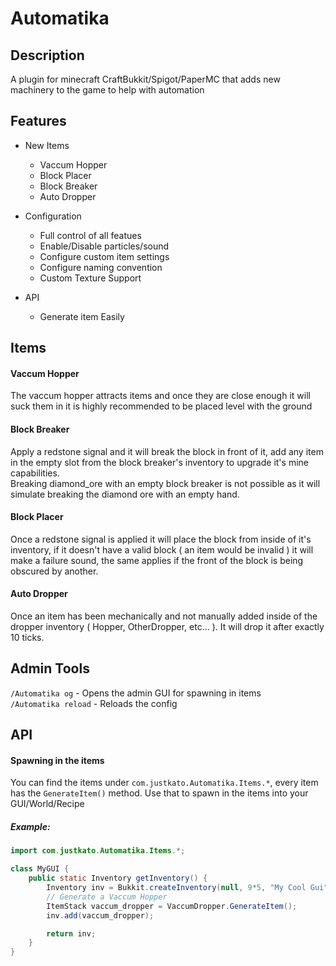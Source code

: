 # Automatika

## Description
A plugin for minecraft CraftBukkit/Spigot/PaperMC that adds new machinery to the game to help with automation

## Features
- New Items
    - Vaccum Hopper
    - Block Placer
    - Block Breaker
    - Auto Dropper
    
- Configuration
    - Full control of all featues
    - Enable/Disable particles/sound
    - Configure custom item settings
    - Configure naming convention
    - Custom Texture Support
- API
    - Generate item Easily

## Items
#### Vaccum Hopper
The vaccum hopper attracts items and once they are close enough it 
will suck them in it is highly recommended to be placed level with 
the ground
#### Block Breaker
Apply a redstone signal and it will break the block in front of it, 
add any item in the empty slot from the block breaker's inventory to 
upgrade it's mine capabilities.  
Breaking diamond_ore with an empty block breaker is not possible as
it will simulate breaking the diamond ore with an empty hand.

#### Block Placer
Once a redstone signal is applied it will place the block from inside
of it's inventory, if it doesn't have a valid block ( an item would be invalid )
it will make a failure sound, the same applies if the front of the block is
being obscured by another.

#### Auto Dropper
Once an item has been mechanically and not manually added inside of the
dropper inventory ( Hopper, OtherDropper, etc... ). It will drop it 
after exactly 10 ticks.

  
## Admin Tools
  
`/Automatika og` - Opens the admin GUI for spawning in items   
`/Automatika reload` - Reloads the config   
  
  
## API

#### Spawning in the items

You can find the items under `com.justkato.Automatika.Items.*`, every
item has the `GenerateItem()` method. Use that to spawn in the items
into your GUI/World/Recipe

##### Example:
```java
import com.justkato.Automatika.Items.*;

class MyGUI {
    public static Inventory getInventory() {
        Inventory inv = Bukkit.createInventory(null, 9*5, "My Cool Gui");
        // Generate a Vaccum Hopper
        ItemStack vaccum_dropper = VaccumDropper.GenerateItem();
        inv.add(vaccum_dropper);

        return inv;
    }
}

```